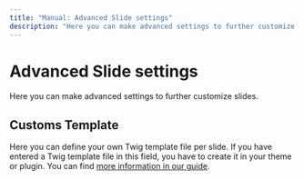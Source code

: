 ```yaml
---
title: "Manual: Advanced Slide settings"
description: "Here you can make advanced settings to further customize slides."
---
```


# Advanced Slide settings
Here you can make advanced settings to further customize slides.

## Customs Template
Here you can define your own Twig template file per slide. If you have entered a Twig template file in this field, you have to create it in your theme or plugin. You can find [more information in our guide](/documentation/custom-slide-templates).
